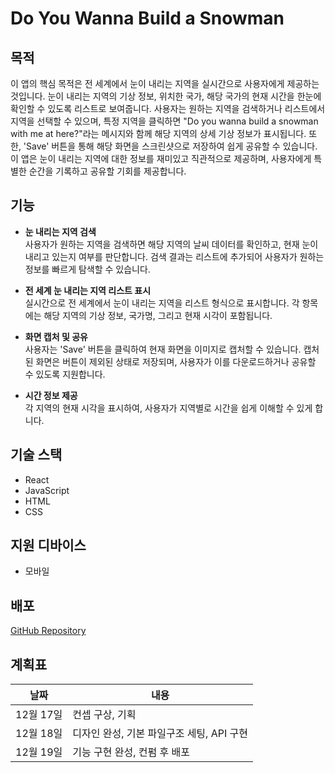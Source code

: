 # Do You Wanna Build a Snowman

## 목적

이 앱의 핵심 목적은 전 세계에서 눈이 내리는 지역을 실시간으로 사용자에게 제공하는 것입니다. 눈이 내리는 지역의 기상 정보, 위치한 국가, 해당 국가의 현재 시간을 한눈에 확인할 수 있도록 리스트로 보여줍니다. 사용자는 원하는 지역을 검색하거나 리스트에서 지역을 선택할 수 있으며, 특정 지역을 클릭하면 "Do you wanna build a snowman with me at here?"라는 메시지와 함께 해당 지역의 상세 기상 정보가 표시됩니다. 또한, 'Save' 버튼을 통해 해당 화면을 스크린샷으로 저장하여 쉽게 공유할 수 있습니다. 이 앱은 눈이 내리는 지역에 대한 정보를 재미있고 직관적으로 제공하며, 사용자에게 특별한 순간을 기록하고 공유할 기회를 제공합니다.

## 기능

- **눈 내리는 지역 검색**  
  사용자가 원하는 지역을 검색하면 해당 지역의 날씨 데이터를 확인하고, 현재 눈이 내리고 있는지 여부를 판단합니다. 검색 결과는 리스트에 추가되어 사용자가 원하는 정보를 빠르게 탐색할 수 있습니다.

- **전 세계 눈 내리는 지역 리스트 표시**  
  실시간으로 전 세계에서 눈이 내리는 지역을 리스트 형식으로 표시합니다. 각 항목에는 해당 지역의 기상 정보, 국가명, 그리고 현재 시각이 포함됩니다.

- **화면 캡처 및 공유**  
  사용자는 'Save' 버튼을 클릭하여 현재 화면을 이미지로 캡처할 수 있습니다. 캡처된 화면은 버튼이 제외된 상태로 저장되며, 사용자가 이를 다운로드하거나 공유할 수 있도록 지원합니다.

- **시간 정보 제공**  
  각 지역의 현재 시각을 표시하여, 사용자가 지역별로 시간을 쉽게 이해할 수 있게 합니다.

## 기술 스택

- React
- JavaScript
- HTML
- CSS

## 지원 디바이스

- 모바일

## 배포

[GitHub Repository](https://github.com/jen807/snowman.git)

## 계획표

| 날짜      | 내용                                      |
| --------- | ----------------------------------------- |
| 12월 17일 | 컨셉 구상, 기획                           |
| 12월 18일 | 디자인 완성, 기본 파일구조 세팅, API 구현 |
| 12월 19일 | 기능 구현 완성, 컨펌 후 배포              |
